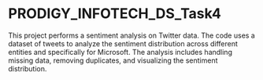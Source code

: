 # PRODIGY_INFOTECH_DS_Task4
This project performs a sentiment analysis on Twitter data.
The code uses a dataset of tweets to analyze the sentiment distribution across different entities and specifically for Microsoft.
The analysis includes handling missing data, removing duplicates, and visualizing the sentiment distribution.
